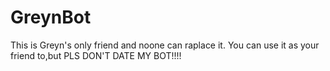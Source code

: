 # GreynBot
This is Greyn's only friend and noone can raplace it. You can use it as your friend to,but PLS DON'T DATE MY BOT!!!!
